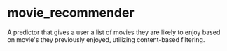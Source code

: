 # movie_recommender
A predictor that gives a user a list of movies they are likely to enjoy based on movie's they previously enjoyed, utilizing content-based filtering.

